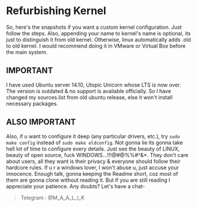 # Refurbishing Kernel
So, here's the snapshots if you want a custom kernel configuration.
Just follow the steps. Also, appending your name to kernel's name is optional, its just to distinguish it from old kernel.
Otherwise, linux automatically adds .old to old kernel. I would recommend doing it in VMware or Virtual Box before the main system.
## IMPORTANT
I have used Ubuntu server 14.10, Utopic Unicorn whose LTS is now over. The version is outdated & no support is available officially. So I have changed my sources.list from old ubuntu release, else it won't install necessary packages.
## ALSO IMPORTANT
Also, if u want to configure it deep (any particular drivers, etc.), try `sudo make config` instead of `sudo make oldconfig`.
Not gonna lie its gonna take hell lot of time to configure every details. 
Just see the beauty of LINUX, beauty of open source, fuck WINDOWS...!!!@#@%%#^&*. They don't care about users, all they want is their privacy & everyone should follow their hardcore rules. If u r a windows lover, I won't abuse u, just accuse your innocence.
Enough talk, gonna keeping the Readme short, coz most of them are gonna clone without reading it.
But if you are still reading I appreciate your patience. Any doubts? Let's have a chat-
> Telegram : @M_A_A_L_I_K
